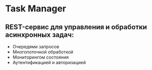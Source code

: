 # Task Manager

## REST-сервис для управления и обработки асинхронных задач:
- Очередями запросов
- Многопоточной обработкой
- Мониторингом состояния 
- Аутентификацией и авторизацией